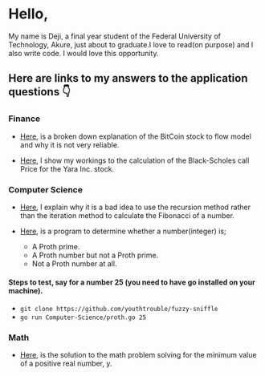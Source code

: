 # Hello,

My name is Deji, a final year student of the Federal University of Technology, Akure, just about to graduate.I love to read(on purpose) and I also write code. I would love this opportunity.

## Here are links to my answers to the application questions 👇

### Finance
 - [Here](https://github.com/youthtrouble/fuzzy-sniffle/blob/master/Finance/Finance.md), is a broken down explanation of the BitCoin stock to flow model and why it is not very reliable.

 - [Here](https://github.com/youthtrouble/fuzzy-sniffle/blob/master/Finance/Finance.pdf), I show my workings to the calculation of the Black-Scholes call Price for the Yara Inc. stock.

### Computer Science
 - [Here](https://github.com/youthtrouble/fuzzy-sniffle/blob/master/Computer-Science/Computer-Science.md), I explain why it is a bad idea to use the recursion method rather than the iteration method to calculate the Fibonacci of a number.

 - [Here](https://github.com/youthtrouble/fuzzy-sniffle/blob/master/Computer-Science/proth.go), is a program to determine whether a number(integer) is;
    - A Proth prime.
    - A Proth number but not a Proth prime.
    - Not a Proth number at all.

  #### Steps to test, say for a number 25 (you need to have go installed on your machine).
   - `git clone https://github.com/youthtrouble/fuzzy-sniffle`
   - `go run Computer-Science/proth.go 25`

### Math
 - [Here](https://github.com/youthtrouble/fuzzy-sniffle/blob/master/Math/Math.pdf), is the solution to the math problem solving for the minimum value of a positive real number, y. 

